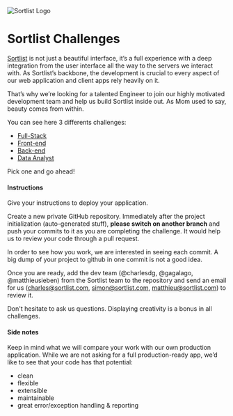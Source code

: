 ![Sortlist Logo](https://s3-eu-west-1.amazonaws.com/magicagencies/externals/fb.png)

# Sortlist Challenges

[Sortlist](https://www.sortlist.com) is not just a beautiful interface, it’s a full experience with a deep integration from the user interface all the way to the servers we interact with. As Sortlist’s backbone, the development is crucial to every aspect of our web application and client apps rely heavily on it.

That’s why we’re looking for a talented Engineer to join our highly motivated development team and help us build Sortlist inside out. As Mom used to say, beauty comes from within.

You can see here 3 differents challenges:
- [Full-Stack](https://github.com/sortlist/jobs/tree/full-stack)
- [Front-end](https://github.com/sortlist/jobs/tree/front-end)
- [Back-end](https://github.com/sortlist/jobs/tree/back-end)
- [Data Analyst](https://github.com/sortlist/jobs/tree/data-analyst)

Pick one and go ahead!

#### Instructions

Give your instructions to deploy your application.

Create a new private GitHub repository. Immediately after the project initialization (auto-generated stuff), **please switch on another branch** and push your commits to it as you are completing the challenge. It would help us to review your code through a pull request.

In order to see how you work, we are interested in seeing each commit. A big dump of your project to github in one commit is not a good idea.

Once you are ready, add the dev team (@charlesdg, @gagalago, @matthieusieben) from the Sortlist team to the repository and send an email for us (charles@sortlist.com, simon@sortlist.com, matthieu@sortlist.com) to review it.

Don't hesitate to ask us questions. Displaying creativity is a bonus in all challenges.


#### Side notes

Keep in mind what we will compare your work with our own production application. While we are not asking for a full production-ready app, we’d like to see that your code has that potential:

 * clean
 * flexible
 * extensible
 * maintainable
 * great error/exception handling & reporting
